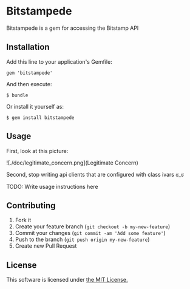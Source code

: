 # Bitstampede

Bitstampede is a gem for accessing the Bitstamp API

## Installation

Add this line to your application's Gemfile:

    gem 'bitstampede'

And then execute:

    $ bundle

Or install it yourself as:

    $ gem install bitstampede

## Usage

First, look at this picture:

![./doc/legitimate_concern.png](Legitimate Concern)

Second, stop writing api clients that are configured with class ivars ಠ_ಠ

TODO: Write usage instructions here

## Contributing

1. Fork it
2. Create your feature branch (`git checkout -b my-new-feature`)
3. Commit your changes (`git commit -am 'Add some feature'`)
4. Push to the branch (`git push origin my-new-feature`)
5. Create new Pull Request

## License

This software is licensed under [the MIT License.](./LICENSE.md)
